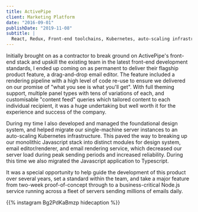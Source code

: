 ```yaml
---
title: ActivePipe
client: Marketing Platform
date: "2016-09-01"
publishDate: "2019-11-08"
subtitle: |
  React, Redux, Front-end toolchains, Kubernetes, auto-scaling infrastructure.
---
```


Initially brought on as a contractor to break ground on ActivePipe's front-end stack and upskill the existing team in the latest front-end development standards, I ended up coming on as permanent to deliver their flagship product feature, a drag-and-drop email editor. The feature included a rendering pipeline with a high level of code re-use to ensure we delivered on our promise of "what you see is what you'll get". With full theming support, multiple panel types with tens of variations of each, and customisable "content feed" queries which tailored content to each individual recipient, it was a huge undertaking but well worth it for the experience and success of the company.

During my time I also developed and managed the foundational design system, and helped migrate our single-machine server instances to an auto-scaling Kubernetes infrastructure. This paved the way to breaking up our monolithic Javascript stack into distinct modules for design system, email editor/renderer, and email rendering service, which decreased our server load during peak sending periods and increased reliability. During this time we also migrated the Javascript application to Typescript.

It was a special opportunity to help guide the development of this product over several years, set a standard within the team, and take a major feature from two-week proof-of-concept through to a business-critical Node.js service running across a fleet of servers sending millions of emails daily.

{{% instagram Bg2PdKaBmzp hidecaption %}}
